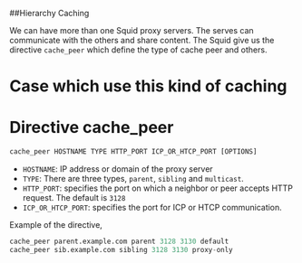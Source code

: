 ##Hierarchy Caching

We can have more than one Squid proxy servers. The serves can communicate with the others and share content.
The Squid give us the directive `cache_peer` which define the type of cache peer and others.

# Case which use this kind of caching


# Directive cache_peer

```python
cache_peer HOSTNAME TYPE HTTP_PORT ICP_OR_HTCP_PORT [OPTIONS]
```

* `HOSTNAME`: IP address or domain of the proxy server
* `TYPE`: There are three types, `parent`, `sibling` and `multicast`.
* `HTTP_PORT`: specifies the port on which a neighbor or peer accepts HTTP request.
The default is `3128`
* `ICP_OR_HTCP_PORT`: specifies the port for ICP or HTCP communication.


Example of the directive,

```python
cache_peer parent.example.com parent 3128 3130 default
cache_peer sib.example.com sibling 3128 3130 proxy-only
```
